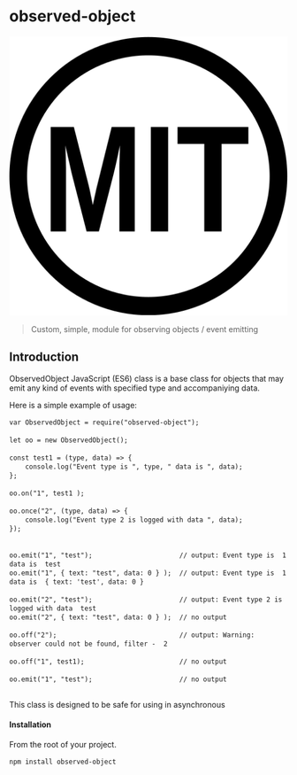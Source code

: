 # observed-object


[![MIT][mit-image]][mit-url]

> Custom, simple, module for observing objects / event emitting


[mit-image]: https://raw.githubusercontent.com/stanurkov/observed-object/master/mit.svg
[mit-url]: https://github.com/stanurkov/ln3/blob/master/LICENSE


## Introduction

ObservedObject JavaScript (ES6) class is a base class for objects that may emit any kind of events with specified type and accompaniying data.

Here is a simple example of usage:

```
var ObservedObject = require("observed-object");

let oo = new ObservedObject();

const test1 = (type, data) => {
    console.log("Event type is ", type, " data is ", data);
};

oo.on("1", test1 );

oo.once("2", (type, data) => {
    console.log("Event type 2 is logged with data ", data);
});


oo.emit("1", "test");                      // output: Event type is  1  data is  test
oo.emit("1", { text: "test", data: 0 } );  // output: Event type is  1  data is  { text: 'test', data: 0 }

oo.emit("2", "test");                      // output: Event type 2 is logged with data  test
oo.emit("2", { text: "test", data: 0 } );  // no output

oo.off("2");                               // output: Warning: observer could not be found, filter -  2

oo.off("1", test1);                        // no output

oo.emit("1", "test");                      // no output


```

This class is designed to be safe for using in asynchronous 

#### Installation

From the root of your project.

```sh
npm install observed-object
```

